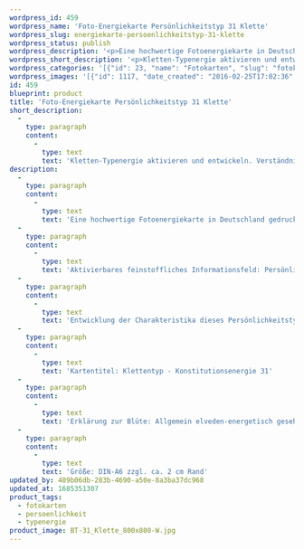 ```yaml
---
wordpress_id: 459
wordpress_name: 'Foto-Energiekarte Persönlichkeitstyp 31 Klette'
wordpress_slug: energiekarte-persoenlichkeitstyp-31-klette
wordpress_status: publish
wordpress_description: '<p>Eine hochwertige Fotoenergiekarte in Deutschland gedruckt und in Handarbeit laminiert.  Sie ist in Postkartengröße (DIN-A6) oder kleiner gut zu transportieren und kann auch auf den Körper aufgelegt werden.</p><p>Aktivierbares feinstoffliches Informationsfeld: Persönlichkeitsenergie eines Kletten-Typs: Sensibel, verletzbar, zögerlich, abwehrbereit.<br />Entwicklung der Charakteristika dieses Persönlichkeitstyps. Stärkung der entsprechenden Persönlichkeit mit ihrer besonderen Energiequalität. Ausgleich und Veränderung ungünstiger Zustände innerhalb einer Person, die aufgrund dieser Konstitution entstanden sind. Annahme und Verständnis für einen Menschen mit dieser Persönlichkeitsenergie. Eine Stärkung der eigenen Persönlichkeitsenergie sowie die Beschäftigung mit der Energie anderer Persönlichkeiten kann insgesamt das eigene Selbstbewusstsein stärken.<br />Kartentitel: Klettentyp - Konstitutionsenergie 31</p><p>Erklärung zur Blüte: Allgemein elveden-energetisch gesehen steht ein Klette für "Verborgenes entdecken, Wertungsfreiheit, Hoffnung, Verständnis für Dualität".<br />Größe: DIN-A6 zzgl. ca. 2 cm Rand<br />Andere Formate sind individuell für Sie innerhalb weniger Tage herstellbar. Bitte kontaktieren Sie uns hierfür unter <a href="mailto:info@elvedenverlag.de">info@elvedenverlag.de</a>.</p><p>Anwendungshinweise</p>'
wordpress_short_description: '<p>Kletten-Typenergie aktivieren und entwickeln. Verständnis für diese Typenergie gewinnen (&#8222;sensibel, verletzbar, zögerlich, abwehrbereit&#8220;)<br /><em>Hinweis: Das Wasserzeichen „Elveden Verlag Energiebild“ wird nicht mit gedruckt</em></p>'
wordpress_categories: '[{"id": 23, "name": "Fotokarten", "slug": "fotokarten"}, {"id": 37, "name": "Pers\u00f6nlichkeit", "slug": "persoenlichkeit"}, {"id": 90, "name": "Typenergie", "slug": "typenergie"}]'
wordpress_images: '[{"id": 1117, "date_created": "2016-02-25T17:02:36", "date_created_gmt": "2016-02-25T15:02:36", "date_modified": "2016-02-25T17:02:36", "date_modified_gmt": "2016-02-25T15:02:36", "src": "https://my.feenbaum.de/wp-content/uploads/2016/02/BT-31_Klette_800x800-W.jpg", "name": "BT-31_Klette_800x800-W", "alt": ""}]'
id: 459
blueprint: product
title: 'Foto-Energiekarte Persönlichkeitstyp 31 Klette'
short_description:
  -
    type: paragraph
    content:
      -
        type: text
        text: 'Kletten-Typenergie aktivieren und entwickeln. Verständnis für diese Typenergie gewinnen (''sensibel, verletzbar, zögerlich, abwehrbereit'')'
description:
  -
    type: paragraph
    content:
      -
        type: text
        text: 'Eine hochwertige Fotoenergiekarte in Deutschland gedruckt und in Handarbeit laminiert.  Sie ist in Postkartengröße (DIN-A6) oder kleiner gut zu transportieren und kann auch auf den Körper aufgelegt werden.'
  -
    type: paragraph
    content:
      -
        type: text
        text: 'Aktivierbares feinstoffliches Informationsfeld: Persönlichkeitsenergie eines Kletten-Typs: Sensibel, verletzbar, zögerlich, abwehrbereit.'
  -
    type: paragraph
    content:
      -
        type: text
        text: 'Entwicklung der Charakteristika dieses Persönlichkeitstyps. Stärkung der entsprechenden Persönlichkeit mit ihrer besonderen Energiequalität. Ausgleich und Veränderung ungünstiger Zustände innerhalb einer Person, die aufgrund dieser Konstitution entstanden sind. Annahme und Verständnis für einen Menschen mit dieser Persönlichkeitsenergie. Eine Stärkung der eigenen Persönlichkeitsenergie sowie die Beschäftigung mit der Energie anderer Persönlichkeiten kann insgesamt das eigene Selbstbewusstsein stärken.'
  -
    type: paragraph
    content:
      -
        type: text
        text: 'Kartentitel: Klettentyp - Konstitutionsenergie 31'
  -
    type: paragraph
    content:
      -
        type: text
        text: 'Erklärung zur Blüte: Allgemein elveden-energetisch gesehen steht ein Klette für "Verborgenes entdecken, Wertungsfreiheit, Hoffnung, Verständnis für Dualität".'
  -
    type: paragraph
    content:
      -
        type: text
        text: 'Größe: DIN-A6 zzgl. ca. 2 cm Rand'
updated_by: 489b06db-283b-4690-a50e-8a3ba37dc968
updated_at: 1685351307
product_tags:
  - fotokarten
  - persoenlichkeit
  - typenergie
product_image: BT-31_Klette_800x800-W.jpg
---
```

